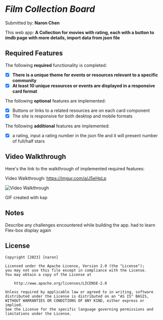 # *Film Collection Board*

Submitted by: **Naron Chen**

This web app: **A Collection for movies with rating, each with a button to imdb page with more details, import data from json file**

## Required Features

The following **required** functionality is completed:

- [x] **There is a unique theme for events or resources relevant to a specific community**
- [x] **At least 10 unique resources or events are displayed in a responsive card format**

The following **optional** features are implemented:

- [x] Buttons or links to a related resources are on each card component
- [x] The site is responsive for both desktop and mobile formats

The following **additional** features are implemented:

* [x] a rating, input a rating number in the json file and it will present number of full/half stars

## Video Walkthrough

Here's the link to the walkthrough of implemented required features:

Video Walkthrough: https://imgur.com/a/J5eHpLp


<img src='https://i.imgur.com/xwOAK4Kl.gif' title='Video Walkthrough' width='' alt='Video Walkthrough' />

<!-- Replace this with whatever GIF tool you used! -->
GIF created with kap  
<!-- Recommended tools:
[Kap](https://getkap.co/) for macOS
[ScreenToGif](https://www.screentogif.com/) for Windows
[peek](https://github.com/phw/peek) for Linux. -->

## Notes

Describe any challenges encountered while building the app.
had to learn Flex-box display again

## License

    Copyright [2023] [naron]

    Licensed under the Apache License, Version 2.0 (the "License");
    you may not use this file except in compliance with the License.
    You may obtain a copy of the License at

        http://www.apache.org/licenses/LICENSE-2.0

    Unless required by applicable law or agreed to in writing, software
    distributed under the License is distributed on an "AS IS" BASIS,
    WITHOUT WARRANTIES OR CONDITIONS OF ANY KIND, either express or implied.
    See the License for the specific language governing permissions and
    limitations under the License.
